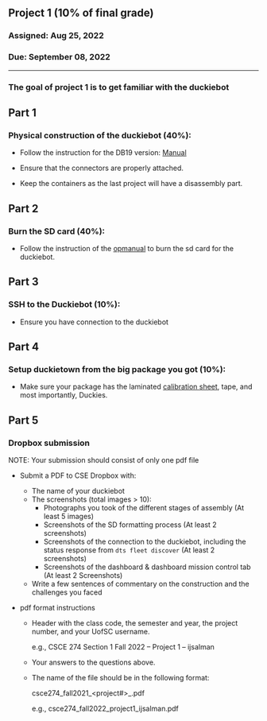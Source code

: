 ## Project 1 (10% of final grade) 

### Assigned: Aug 25, 2022
### Due: September 08, 2022

--------

### The goal of project 1 is to get familiar with the duckiebot

## Part 1 
### Physical construction of the duckiebot (40%):
- Follow the instruction for the DB19 version: [Manual](https://docs.duckietown.org/daffy/opmanual_duckiebot/out/index.html)
	
- Ensure that the connectors are properly attached.

- Keep the containers as the last project will have a disassembly part.

## Part 2 
### Burn the SD card (40%):

- Follow the instruction of the [opmanual](https://docs.duckietown.org/daffy/opmanual_duckiebot/out/setup_duckiebot.html) to burn the sd card for the duckiebot.

## Part 3
### SSH to the Duckiebot (10%):

- Ensure you have connection to the duckiebot

## Part 4 
### Setup duckietown from the big package you got (10%):

- Make sure your package has the laminated [calibration sheet](), tape, and most importantly, Duckies.

## Part 5
### Dropbox submission

NOTE: Your submission should consist of only one pdf file

- Submit a PDF to CSE Dropbox with:

    * The name of your duckiebot
    * The screenshots (total images > 10):
        - Photographs you took of the different stages of assembly (At least 5 images)
        - Screenshots of the SD formatting process (At least 2 screenshots)
        - Screenshots of the connection to the duckiebot, including the status response from `dts fleet discover` (At least 2 screenshots)
        - Screenshots of the dashboard & dashboard mission control tab (At least 2 Screenshots)
    * Write a few sentences of commentary on the construction and the challenges you faced

- pdf format instructions
  * Header with the class code, the semester and year, the project number, and your UofSC username.
  
    e.g., CSCE 274 Section 1 Fall 2022 – Project 1 – ijsalman

  * Your answers to the questions above.

  * The name of the file should be in the following format:

    csce274_fall2021_<project#>_<username>.pdf
  
    e.g., csce274_fall2022_project1_ijsalman.pdf
